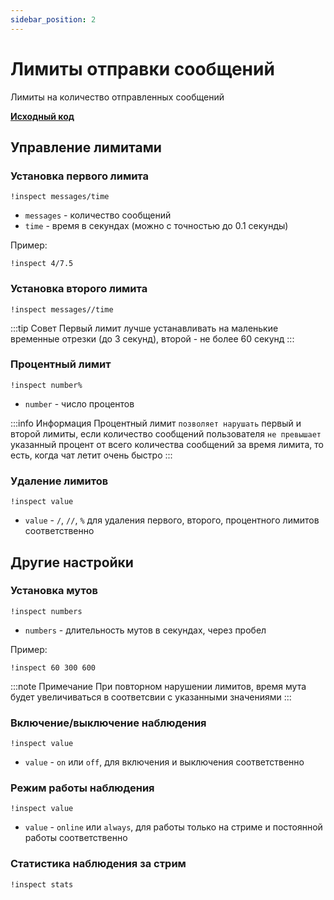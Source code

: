 ```yaml
---
sidebar_position: 2
---
```


# Лимиты отправки сообщений

Лимиты на количество отправленных сообщений

**[Исходный код](https://github.com/Relanit/ModBoty/blob/master/commands/inspect.py)**

## Управление лимитами

### Установка первого лимита
`!inspect messages/time`
- `messages` - количество сообщений
- `time` - время в секундах (можно с точностью до 0.1 секунды)

Пример:
```
!inspect 4/7.5
```

### Установка второго лимита
`!inspect messages//time`

:::tip Совет
Первый лимит лучше устанавливать на маленькие временные отрезки (до 3 секунд), второй - не более 60 секунд
:::

### Процентный лимит
`!inspect number%`
- `number` - число процентов

:::info Информация
Процентный лимит `позволяет нарушать` первый и второй лимиты, если количество сообщений пользователя `не превышает` указанный процент от всего количества сообщений за время лимита, то есть, когда чат летит очень быстро
:::

### Удаление лимитов
`!inspect value`
- `value` - `/`, `//`, `%` для удаления первого, второго, процентного лимитов соответственно

## Другие настройки

### Установка мутов
`!inspect numbers`
- `numbers` - длительность мутов в секундах, через пробел

Пример:
```
!inspect 60 300 600
```

:::note Примечание
При повторном нарушении лимитов, время мута будет увеличиваться в соответсвии с указанными значениями
:::

### Включение/выключение наблюдения
`!inspect value`
- `value` - `on` или `off`, для включения и выключения соответственно

### Режим работы наблюдения
`!inspect value`
- `value` - `online` или `always`, для работы только на стриме и постоянной работы соответственно

### Статистика наблюдения за стрим
`!inspect stats`